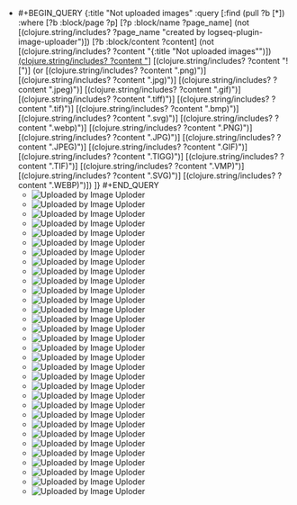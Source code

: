 - #+BEGIN_QUERY
  {:title "Not uploaded images"
    :query [:find (pull ?b [*])
          :where
          [?b :block/page ?p]
          [?p :block/name ?page_name]
          (not [(clojure.string/includes? ?page_name "created by logseq-plugin-image-uploader")])
          [?b :block/content ?content]
          (not [(clojure.string/includes? ?content "{:title \"Not uploaded images\"")])
          [(clojure.string/includes? ?content "](../assets")]
          [(clojure.string/includes? ?content "![")]
          (or [(clojure.string/includes? ?content ".png)")]
              [(clojure.string/includes? ?content ".jpg)")]
              [(clojure.string/includes? ?content ".jpeg)")]
              [(clojure.string/includes? ?content ".gif)")]
              [(clojure.string/includes? ?content ".tiff)")]
              [(clojure.string/includes? ?content ".tif)")]
              [(clojure.string/includes? ?content ".bmp)")]
              [(clojure.string/includes? ?content ".svg)")]
              [(clojure.string/includes? ?content ".webp)")]
              [(clojure.string/includes? ?content ".PNG)")]
              [(clojure.string/includes? ?content ".JPG)")]
              [(clojure.string/includes? ?content ".JPEG)")]
              [(clojure.string/includes? ?content ".GIF)")]
              [(clojure.string/includes? ?content ".TIGG)")]
              [(clojure.string/includes? ?content ".TIF)")]
              [(clojure.string/includes? ?content ".VMP)")]
              [(clojure.string/includes? ?content ".SVG)")]
              [(clojure.string/includes? ?content ".WEBP)")])
        ]}
  #+END_QUERY
	- ![Uploaded by Image Uploder](../assets/image_1659938674558_0.png)
	- ![Uploaded by Image Uploder](../assets/image_1647413834730_0.png)
	- ![Uploaded by Image Uploder](../assets/image_1643552040916_0.png)
	- ![Uploaded by Image Uploder](../assets/image_1647228726041_0.png)
	- ![Uploaded by Image Uploder](../assets/image_1647228744856_0.png)
	- ![Uploaded by Image Uploder](../assets/image_1647228782176_0.png)
	- ![Uploaded by Image Uploder](../assets/image_1656043410287_0.png)
	- ![Uploaded by Image Uploder](../assets/image_1651515592519_0.png)
	- ![Uploaded by Image Uploder](../assets/image_1643594959533_0.png)
	- ![Uploaded by Image Uploder](../assets/image_1643596611751_0.png)
	- ![Uploaded by Image Uploder](../assets/image_1644295992892_0.png)
	- ![Uploaded by Image Uploder](../assets/image_1647228963561_0.png)
	- ![Uploaded by Image Uploder](../assets/image_1647228782176_0.png)
	- ![Uploaded by Image Uploder](../assets/IMG_2362_1653571853371_0.jpg)
	- ![Uploaded by Image Uploder](../assets/image_1645696254146_0.png)
	- ![Uploaded by Image Uploder](../assets/image_1643862702447_0.png)
	- ![Uploaded by Image Uploder](../assets/IMG_2382_1653654561268_0.jpg)
	- ![Uploaded by Image Uploder](../assets/image_1652069699421_0.png)
	- ![Uploaded by Image Uploder](../assets/image_1652065454700_0.png)
	- ![Uploaded by Image Uploder](../assets/IMG_2361_1653569944299_0.jpg)
	- ![Uploaded by Image Uploder](../assets/image_1659956944357_0.png)
	- ![Uploaded by Image Uploder](https://assets.leetcode-cn.com/aliyun-lc-upload/uploads/2018/12/07/circularlinkedlist_test3.png)
	- ![Uploaded by Image Uploder](https://assets.leetcode-cn.com/aliyun-lc-upload/uploads/2018/12/07/circularlinkedlist_test2.png)
	- ![Uploaded by Image Uploder](https://assets.leetcode.com/uploads/2018/12/07/circularlinkedlist.png)
	- ![Uploaded by Image Uploder](https://pbs.twimg.com/media/FZNJ1KjUYAA3NLB.jpg)
	- ![Uploaded by Image Uploder](https://pbs.twimg.com/media/FZNJ1XeVsAAmsZ6.jpg)
	- ![Uploaded by Image Uploder](https://pbs.twimg.com/media/FZNJ0UNUUAEHWYB.jpg)
	- ![Uploaded by Image Uploder](https://pbs.twimg.com/media/FZNJ0qAVEAACCPj.jpg)
	- ![Uploaded by Image Uploder](https://pbs.twimg.com/media/FZNJ1xjVQAEGFZa.jpg)
	- ![Uploaded by Image Uploder](https://pbs.twimg.com/media/FZNJ19OUUAAsD-m.jpg)
	- ![Uploaded by Image Uploder](http://wechatapppro-1252524126.file.myqcloud.com/appBTnjzbdm9563/image/ueditor/76914900_1572244471.jpg)
	- ![Uploaded by Image Uploder](https://pbs.twimg.com/media/FZMg9L6WAAQznlB.png)